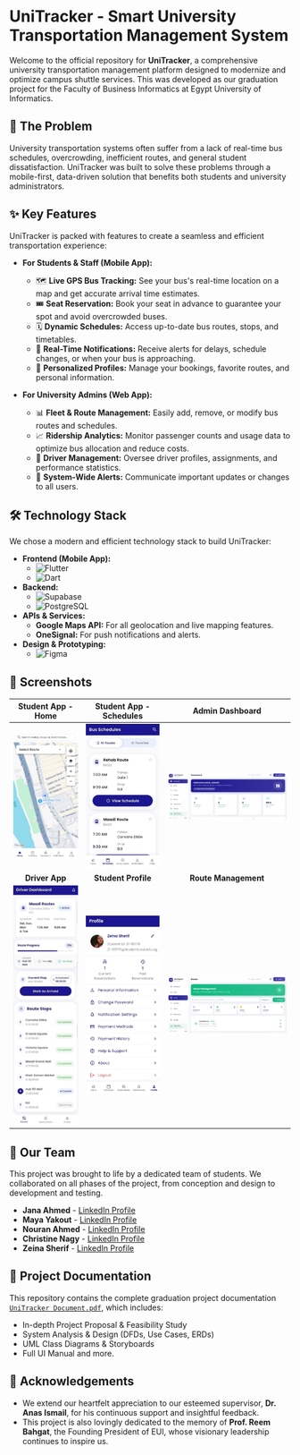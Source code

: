 # UniTracker - Smart University Transportation Management System

Welcome to the official repository for **UniTracker**, a comprehensive university transportation management platform designed to modernize and optimize campus shuttle services. This was developed as our graduation project for the Faculty of Business Informatics at Egypt University of Informatics.

## 🚀 The Problem

University transportation systems often suffer from a lack of real-time bus schedules, overcrowding, inefficient routes, and general student dissatisfaction. UniTracker was built to solve these problems through a mobile-first, data-driven solution that benefits both students and university administrators.

## ✨ Key Features

UniTracker is packed with features to create a seamless and efficient transportation experience:
*    **For Students & Staff (Mobile App):**
      *    🗺️ **Live GPS Bus Tracking:** See your bus's real-time location on a map and get accurate arrival time estimates.
      *   🎟️ **Seat Reservation:** Book your seat in advance to guarantee your spot and avoid overcrowded buses.
      *   🗓️ **Dynamic Schedules:** Access up-to-date bus routes, stops, and timetables.
      *   🔔 **Real-Time Notifications:** Receive alerts for delays, schedule changes, or when your bus is approaching.
      *   👤 **Personalized Profiles:** Manage your bookings, favorite routes, and personal information.

*    **For University Admins (Web App):**
      *   📊 **Fleet & Route Management:** Easily add, remove, or modify bus routes and schedules.
      *   📈 **Ridership Analytics:** Monitor passenger counts and usage data to optimize bus allocation and reduce costs.
      *   🪪 **Driver Management:** Oversee driver profiles, assignments, and performance statistics.
      *   📢 **System-Wide Alerts:** Communicate important updates or changes to all users.

## 🛠️ Technology Stack

We chose a modern and efficient technology stack to build UniTracker:

*   **Frontend (Mobile App):**
    *   ![Flutter](https://img.shields.io/badge/Flutter-02569B?style=for-the-badge&logo=flutter&logoColor=white)
    *   ![Dart](https://img.shields.io/badge/Dart-0175C2?style=for-the-badge&logo=dart&logoColor=white)
*   **Backend:**
    *   ![Supabase](https://img.shields.io/badge/Supabase-3ECF8E?style=for-the-badge&logo=supabase&logoColor=white)
    *   ![PostgreSQL](https://img.shields.io/badge/PostgreSQL-4169E1?style=for-the-badge&logo=postgresql&logoColor=white)
*   **APIs & Services:**
    *   **Google Maps API:** For all geolocation and live mapping features.
    *   **OneSignal:** For push notifications and alerts.
*   **Design & Prototyping:**
    *   ![Figma](https://img.shields.io/badge/Figma-F24E1E?style=for-the-badge&logo=figma&logoColor=white)

 ## 🎨 Screenshots

| Student App - Home | Student App - Schedules | Admin Dashboard |
| :----------------: | :---------------------: | :---------------: |
|  ![Student Home](images/student_home.jpg)  | ![Student Schedules](images/student_schedules.jpg) |  ![Admin Dashboard](images/admin_dashboard.png)   |
|   **Driver App**   |   **Student Profile**   | **Route Management** |
|   ![Driver App](images/driver_app.jpg)   |   ![Student Profile](images/student_profile.jpg)   | ![Route Management](images/route_management.png) |

## 👥 Our Team

This project was brought to life by a dedicated team of students. We collaborated on all phases of the project, from conception and design to development and testing.

*   **Jana Ahmed** - [LinkedIn Profile](https://github.com/your-username)
*   **Maya Yakout** - [LinkedIn Profile](https://github.com/your-username)
*   **Nouran Ahmed** - [LinkedIn Profile](https://github.com/your-username)
*   **Christine Nagy** - [LinkedIn Profile](https://github.com/your-username)
*   **Zeina Sherif** - [LinkedIn Profile](https://github.com/your-username)

## 📜 Project Documentation

This repository contains the complete graduation project documentation [`UniTracker Document.pdf`](UniTracker-Document.pdf), which includes:
*   In-depth Project Proposal & Feasibility Study
*   System Analysis & Design (DFDs, Use Cases, ERDs)
*   UML Class Diagrams & Storyboards
*   Full UI Manual and more.

## 🙏 Acknowledgements

*   We extend our heartfelt appreciation to our esteemed supervisor, **Dr. Anas Ismail**, for his continuous support and insightful feedback.
*   This project is also lovingly dedicated to the memory of **Prof. Reem Bahgat**, the Founding President of EUI, whose visionary leadership continues to inspire us.
